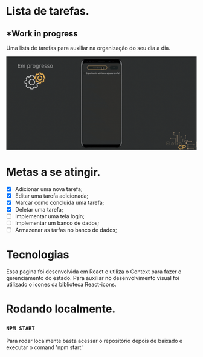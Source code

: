 # Lista de tarefas.
## *Work in progress
Uma lista de tarefas para auxiliar na organização do seu dia a dia.

![](./src/exempleGif.gif)

# Metas a se atingir.
 - [x] Adicionar uma nova tarefa;
 - [x] Editar uma tarefa adicionada;
 - [x] Marcar como concluida uma tarefa;
 - [x] Deletar uma tarefa;
 - [ ] Implementar uma tela login;
 - [ ] Implementar um banco de dados;
 - [ ] Armazenar as tarfas no banco de dados;

# Tecnologias
Essa pagina foi desenvolvida em React e utiliza o Context para fazer o gerenciamento do estado. Para auxiliar no desenvolvimento visual foi utilizado o icones da biblioteca React-icons.

# Rodando localmente.
### `NPM START`
Para rodar localmente basta acessar o repositório depois de baixado e executar o comand 'npm start'


